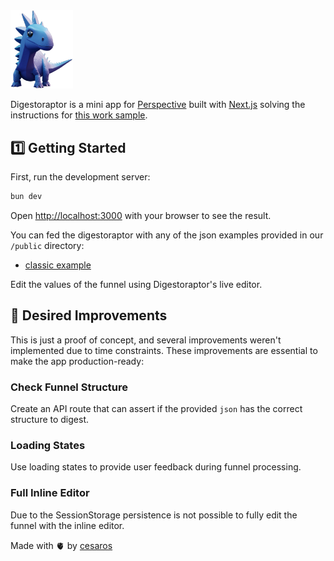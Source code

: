 <img src="https://github.com/nosoycesaros/digestoraptor/blob/main/public/digestoraptor.png?raw=true" width="100">

Digestoraptor is a mini app for [Perspective](https://www.perspective.co/) built with [Next.js](https://nextjs.org/) solving the instructions for [this work sample](https://perspectiveco.notion.site/Work-Sample-Senior-Frontend-Engineer-Cesar-Zapata-e29ccfa7e0494a63a1af1f89e08eb801).

## 1️⃣ Getting Started

First, run the development server:

```bash
bun dev
```

Open [http://localhost:3000](http://localhost:3000) with your browser to see the result.

You can fed the digestoraptor with any of the json examples provided in our `/public` directory:
* [classic example](https://github.com/nosoycesaros/digestoraptor/blob/main/public/funnel.json)

Edit the values of the funnel using Digestoraptor's live editor.

## 🚀 Desired Improvements

This is just a proof of concept, and several improvements weren't implemented due to time constraints. These improvements are essential to make the app production-ready:

### Check Funnel Structure
Create an API route that can assert if the provided `json` has the correct structure to digest.

### Loading States
Use loading states to provide user feedback during funnel processing.

### Full Inline Editor
Due to the SessionStorage persistence is not possible to fully edit the funnel with the inline editor.


Made with 🫀 by [cesaros](https://cesaros.co/)
